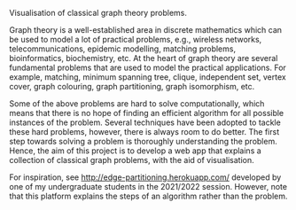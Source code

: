 Visualisation of classical graph theory problems.

Graph theory is a well-established area in discrete mathematics which can be
used to model a lot of practical problems, e.g., wireless networks,
telecommunications, epidemic modelling, matching problems, bioinformatics,
biochemistry, etc. At the heart of graph theory are several fundamental
problems that are used to model the practical applications. For example,
matching, minimum spanning tree, clique, independent set, vertex cover, graph
colouring, graph partitioning, graph isomorphism, etc.

Some of the above problems are hard to solve computationally, which means that
there is no hope of finding an efficient algorithm for all possible instances
of the problem. Several techniques have been adopted to tackle these hard
problems, however, there is always room to do better. The first step towards
solving a problem is thoroughly understanding the problem. Hence, the aim of
this project is to develop a web app that explains a collection of classical
graph problems, with the aid of visualisation.

For inspiration, see http://edge-partitioning.herokuapp.com/ developed by one
of my undergraduate students in the 2021/2022 session. However, note that this
platform explains the steps of an algorithm rather than the problem.
